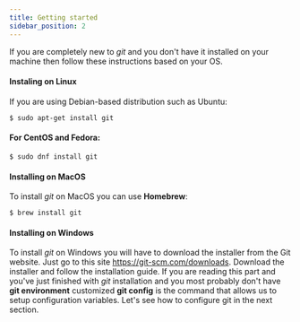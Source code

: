 ```yaml
---
title: Getting started
sidebar_position: 2
---
```


If you are completely new to *git* and you don't have it installed on your machine then follow these instructions based on your OS.

#### Instaling on Linux

If you are using Debian-based distribution such as Ubuntu:

`$ sudo apt-get install git`

#### For CentOS and Fedora:

`$ sudo dnf install git`

#### Installing on MacOS

To install *git* on MacOS you can use **Homebrew**:

`$ brew install git`

#### Installing on Windows

To install *git* on Windows you will have to download the installer from the Git website. Just go to this site <https://git-scm.com/downloads>. Download the installer and follow the installation guide.
If you are reading this part and you've just finished with *git* installation and you most probably don't have **git environment** customized
**git config** is the command that allows us to setup configuration variables. Let's see how to configure git in the next section.
